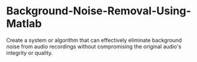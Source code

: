 # Background-Noise-Removal-Using-Matlab
Create a system or algorithm that can effectively eliminate background  noise from audio recordings without compromising the original audio's  integrity or quality.
